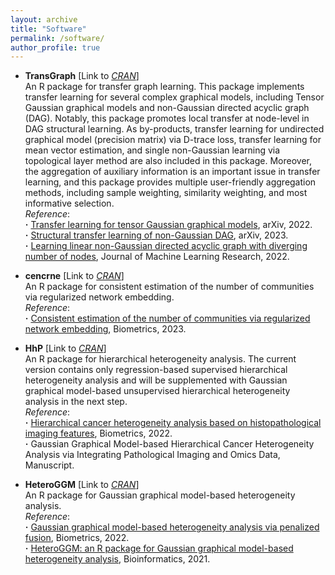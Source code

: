 ```yaml
---
layout: archive
title: "Software"
permalink: /software/
author_profile: true
---
```


- **TransGraph** [Link to [*CRAN*](https://CRAN.R-project.org/package=TransGraph)]   
An R package for transfer graph learning. This package implements transfer learning for several complex graphical models, including Tensor Gaussian graphical models and non-Gaussian directed acyclic graph (DAG). Notably, this package promotes local transfer at node-level in DAG structural learning. As by-products, transfer learning for undirected graphical model (precision matrix) via D-trace loss, transfer learning for mean vector estimation, and single non-Gaussian learning via topological layer method are also included in this package. Moreover, the aggregation of auxiliary information is an important issue in transfer learning, and this package provides multiple user-friendly aggregation methods, including sample weighting, similarity weighting, and most informative selection.     
*Reference*:  
**·** [Transfer learning for tensor Gaussian graphical models](https://arxiv.org/abs/2211.09391), arXiv, 2022.    
**·** [Structural transfer learning of non-Gaussian DAG](https://arxiv.org/abs/2310.10239), arXiv, 2023.    
**·** [Learning linear non-Gaussian directed acyclic graph with diverging number of nodes](https://jmlr.org/papers/v23/21-1173.html), Journal of Machine Learning Research, 2022.
  
- **cencrne** [Link to [*CRAN*](https://CRAN.R-project.org/package=cencrne)]   
An R package for consistent estimation of the number of communities via regularized network embedding.  
*Reference*:  
**·** [Consistent estimation of the number of communities via regularized network embedding](https://doi.org/10.1111/biom.13815), Biometrics, 2023.

- **HhP** [Link to [*CRAN*](https://cran.r-project.org/web/packages/HhP/)]   
An R package for hierarchical heterogeneity analysis. The current version contains only regression-based supervised hierarchical heterogeneity analysis and will be supplemented with Gaussian graphical model-based unsupervised hierarchical heterogeneity analysis in the next step.  
*Reference*:  
**·** [Hierarchical cancer heterogeneity analysis based on histopathological imaging features](https://doi.org/10.1111/biom.13544), Biometrics, 2022.    
**·** Gaussian Graphical Model-based Hierarchical Cancer Heterogeneity Analysis via Integrating Pathological Imaging and Omics Data, Manuscript.

- **HeteroGGM** [Link to [*CRAN*](https://CRAN.R-project.org/package=HeteroGGM)]   
An R package for Gaussian graphical model-based heterogeneity analysis.  
*Reference*:  
**·** [Gaussian graphical model-based heterogeneity analysis via penalized fusion](https://doi.org/10.1111/biom.13426), Biometrics, 2022.  
**·** [HeteroGGM: an R package for Gaussian graphical model-based heterogeneity analysis](https://doi.org/10.1093/bioinformatics/btab134), Bioinformatics, 2021.     
 
